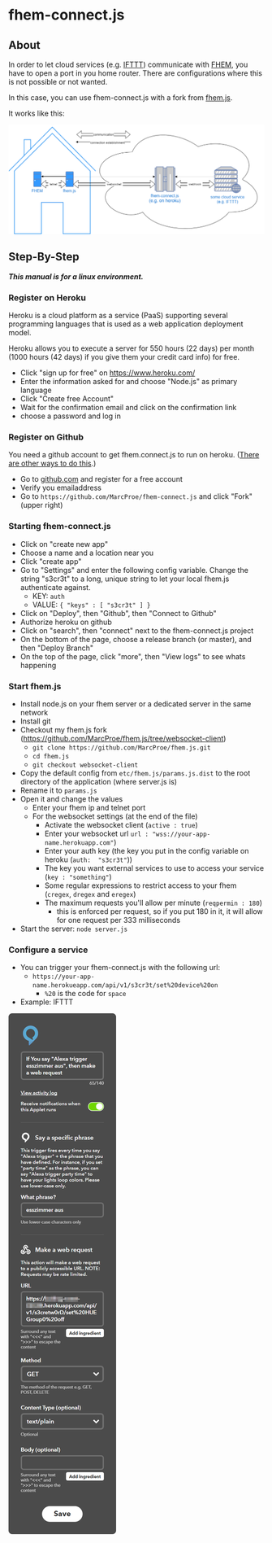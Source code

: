 # fhem-connect.js

## About

In order to let cloud services (e.g. [IFTTT](http://IFTTT.com)) communicate with [FHEM](http://fhem.org), you have to open a port in you home router. 
There are configurations where this is not possible or not wanted.

In this case, you can use fhem-connect.js with a fork from [fhem.js](https://github.com/MarcProe/fhem.js/tree/websocket-client).

It works like this:

![Overview image][overview]

[overview]: overview.png "Overview image"

## Step-By-Step
**_This manual is for a linux environment._**
### Register on Heroku
Heroku is a cloud platform as a service (PaaS) supporting several programming languages that is used as a web application deployment model.

Heroku allows you to execute a server for 550 hours (22 days) per month (1000 hours (42 days) if you give them your credit card info) for free. 

* Click "sign up for free" on https://www.heroku.com/
* Enter the information asked for and choose "Node.js" as primary language
* Click "Create free Account"
* Wait for the confirmation email and click on the confirmation link
* choose a password and log in

### Register on Github
You need a github account to get fhem.connect.js to run on heroku. ([There are other ways to do this](https://devcenter.heroku.com/articles/heroku-cli).)
* Go to [github.com](https://www.github.com) and register for a free account
* Verify you emailaddress
* Go to `https://github.com/MarcProe/fhem-connect.js` and click "Fork" (upper right)

### Starting fhem-connect.js
* Click on "create new app"
* Choose a name and a location near you
* Click "create app"
* Go to "Settings" and enter the following config variable. Change the string "s3cr3t" to a long, unique string to let your local fhem.js authenticate against.
  * KEY: `auth`
  * VALUE: `{ "keys" : [ "s3cr3t" ] }`
* Click on "Deploy", then "Github", then "Connect to Github"
* Authorize heroku on github
* Click on "search", then "connect" next to the fhem-connect.js project
* On the bottom of the page, choose a release branch (or master), and then "Deploy Branch"
* On the top of the page, click "more", then "View logs" to see whats happening

### Start fhem.js
* Install node.js on your fhem server or a dedicated server in the same network
* Install git
* Checkout my fhem.js fork (https://github.com/MarcProe/fhem.js/tree/websocket-client)
  * `git clone https://github.com/MarcProe/fhem.js.git` 
  * `cd fhem.js`
  * `git checkout websocket-client`
* Copy the default config from `etc/fhem.js/params.js.dist` to the root directory of the application (where server.js is)
* Rename it to `params.js`
* Open it and change the values
  * Enter your fhem ip and telnet port
  * For the websocket settings (at the end of the file)
    * Activate the websocket client (`active : true`)
    * Enter your websocket url `url : "wss://your-app-name.herokuapp.com"`)
    * Enter your auth key (the key you put in the config variable on heroku (`auth:  "s3cr3t"`))
    * The key you want external services to use to access your service (`key : "something"`)
    * Some regular expressions to restrict access to your fhem (`cregex`, `dregex` and `eregex`)
    * The maximum requests you'll allow per minute (`reqpermin : 180`)
      * this is enforced per request, so if you put 180 in it, it will allow for one request per 333 milliseconds
* Start the server: `node server.js`
    
### Configure a service
* You can trigger your fhem-connect.js with the following url:
  * `https://your-app-name.herokueapp.com/api/v1/s3cr3t/set%20device%20on`
    * `%20` is the code for `space`
* Example: IFTTT

![IFTTT Recipe][ifttt]

[overview]: overview.png "Overview image"
[ifttt]: ifttt-recipe.png "IFTTT Recipe"